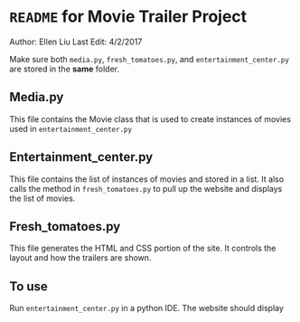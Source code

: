 # `README` for Movie Trailer Project

Author: Ellen Liu
Last Edit: 4/2/2017

Make sure both `media.py`, `fresh_tomatoes.py`, and `entertainment_center.py`
are stored in the **same** folder.

## Media.py
This file contains the Movie class that is used to create instances of movies
used in `entertainment_center.py`

## Entertainment_center.py
This file contains the list of instances of movies and stored in a list. It
also calls the method in `fresh_tomatoes.py` to pull up the website and
displays the list of movies.

## Fresh_tomatoes.py
This file generates the HTML and CSS portion of the site. It controls the
layout and how the trailers are shown.

## To use
Run `entertainment_center.py` in a python IDE. The website should display

